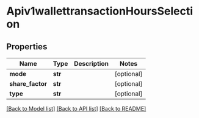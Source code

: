 # Apiv1wallettransactionHoursSelection

## Properties
Name | Type | Description | Notes
------------ | ------------- | ------------- | -------------
**mode** | **str** |  | [optional] 
**share_factor** | **str** |  | [optional] 
**type** | **str** |  | [optional] 

[[Back to Model list]](../README.md#documentation-for-models) [[Back to API list]](../README.md#documentation-for-api-endpoints) [[Back to README]](../README.md)


